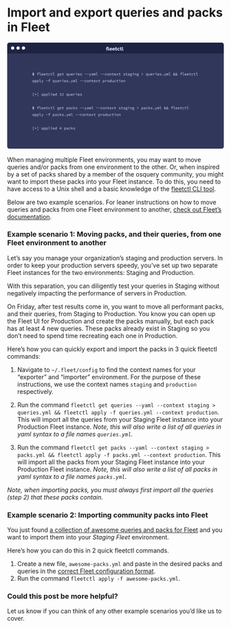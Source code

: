 # Import and export queries and packs in Fleet

![Import and export queries and packs in Fleet](../website/assets/images/articles/import-and-export-queries-and-packs-in-fleet-cover-700x343@2x.png)

When managing multiple Fleet environments, you may want to move queries and/or packs from one environment to the other. Or, when inspired by a set of packs shared by a member of the osquery community, you might want to import these packs into your Fleet instance. To do this, you need to have access to a Unix shell and a basic knowledge of the [fleetctl CLI tool](https://www.npmjs.com/package/fleetctl).

Below are two example scenarios. For leaner instructions on how to move queries and packs from one Fleet environment to another, [check out Fleet’s documentation](https://github.com/fleetdm/fleet/blob/00ea74ed800568f063c6d5553f113dbd1e55a09c/docs/1-Using-Fleet/configuration-files/README.md#moving-queries-and-packs-from-one-fleet-environment-to-another).

### Example scenario 1: Moving packs, and their queries, from one Fleet environment to another

Let’s say you manage your organization’s staging and production servers. In order to keep your production servers speedy, you’ve set up two separate Fleet instances for the two environments: Staging and Production.

With this separation, you can diligently test your queries in Staging without negatively impacting the performance of servers in Production.

On Friday, after test results come in, you want to move all performant packs, and their queries, from Staging to Production. You know you can open up the Fleet UI for Production and create the packs manually, but each pack has at least 4 new queries. These packs already exist in Staging so you don’t need to spend time recreating each one in Production.

Here’s how you can quickly export and import the packs in 3 quick fleetctl commands:

1. Navigate to `~/.fleet/config` to find the context names for your “exporter” and “importer” environment. For the purpose of these instructions, we use the context names `staging` and `production` respectively.

2. Run the command `fleetctl get queries --yaml --context staging > queries.yml && fleetctl apply -f queries.yml --context production`. This will import all the queries from your Staging Fleet instance into your Production Fleet instance. *Note, this will also write a list of all queries in yaml syntax to a file names `queries.yml`.*

3. Run the command `fleetctl get packs --yaml --context staging > packs.yml && fleetctl apply -f packs.yml --context production`. This will import all the packs from your Staging Fleet instance into your Production Fleet instance. *Note, this will also write a list of all packs in yaml syntax to a file names `packs.yml`.*

*Note, when importing packs, you must always first import all the queries (step 2) that these packs contain.*

### Example scenario 2: Importing community packs into Fleet

You just found [a collection of awesome queries and packs for Fleet](https://github.com/palantir/osquery-configuration/tree/master/Fleet) and you want to import them into your *Staging Fleet* environment.

Here’s how you can do this in 2 quick fleetctl commands.

1. Create a new file, `awesome-packs.yml` and paste in the desired packs and queries in the [correct Fleet configuration format](https://github.com/fleetdm/fleet/tree/main/docs/1-Using-Fleet/configuration-files#using-yaml-files-in-fleet).
2. Run the command `fleetctl apply -f awesome-packs.yml`.

### Could this post be more helpful?

Let us know if you can think of any other example scenarios you’d like us to cover.

<meta name="category" value="guides">
<meta name="authorGitHubUsername" value="noahtalerman">
<meta name="authorFullName" value="Noah Talerman">
<meta name="publishedOn" value="2021-02-16">
<meta name="articleTitle" value="Import and export queries and packs in Fleet">
<meta name="articleImageUrl" value="../website/assets/images/articles/import-and-export-queries-and-packs-in-fleet-cover-700x343@2x.png">
